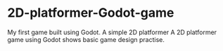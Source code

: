 # 2D-platformer-Godot-game
My first game built using Godot.  A simple 2D platformer
A 2D platformer game using Godot shows basic game design practise. 
